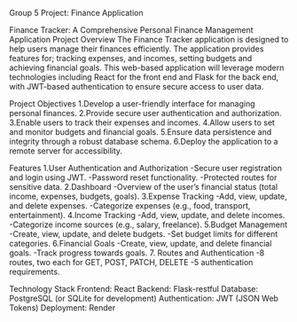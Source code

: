 Group 5 
Project: Finance Application

Finance Tracker: A Comprehensive Personal Finance Management Application
Project Overview
The Finance Tracker application is designed to help users manage their finances efficiently. The application provides features for; tracking expenses, and incomes, setting budgets and achieving financial goals. This web-based application will leverage modern technologies including React for the front end and Flask for the back end, with JWT-based authentication to ensure secure access to user data.

Project Objectives
1.Develop a user-friendly interface for managing personal finances.
2.Provide secure user authentication and authorization.
3.Enable users to track their expenses and incomes.
4.Allow users to set and monitor budgets and financial goals.
5.Ensure data persistence and integrity through a robust database schema.
6.Deploy the application to a remote server for accessibility.

Features
1.User Authentication and Authorization
  -Secure user registration and login using JWT.
  -Password reset functionality.
  -Protected routes for sensitive data.
2.Dashboard
  -Overview of the user’s financial status (total income, expenses, budgets, goals).
3.Expense Tracking
  -Add, view, update, and delete expenses.
  -Categorize expenses (e.g., food, transport, entertainment).
4.Income Tracking
  -Add, view, update, and delete incomes.
  -Categorize income sources (e.g., salary, freelance).
5.Budget Management
  -Create, view, update, and delete budgets.
  -Set budget limits for different categories.
6.Financial Goals
  -Create, view, update, and delete financial goals.
  -Track progress towards goals.
7. Routes and Authentication
  -8 routes, two each for GET, POST, PATCH, DELETE
  -5 authentication requirements. 

Technology Stack
Frontend: React
Backend: Flask-restful
Database: PostgreSQL (or SQLite for development)
Authentication: JWT (JSON Web Tokens)
Deployment: Render 